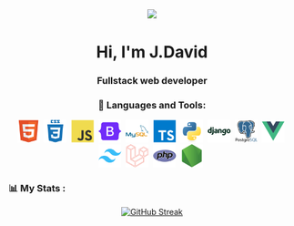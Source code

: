 <div id="header" align="center">
    <img src="https://media.giphy.com/media/oYQ9HRm5Mo7VXeMNVR/giphy.gif" width="300" />
    <h1 align="center">Hi, I'm J.David</h1>
    <h3 align="center">Fullstack web developer</h3>
</div>

<div align="center">
    <h3>🔨 Languages and Tools:</h3>
    <div>
        <img src="https://github.com/devicons/devicon/blob/master/icons/html5/html5-original.svg" title="HTML5" alt="HTML" width="40" height="40"/>&nbsp;
        <img src="https://github.com/devicons/devicon/blob/master/icons/css3/css3-plain-wordmark.svg"  title="CSS3" alt="CSS" width="40" height="40"/>&nbsp;
        <img src="https://github.com/devicons/devicon/blob/master/icons/javascript/javascript-original.svg" title="JavaScript" alt="JavaScript" width="40" height="40"/>&nbsp;
        <img src="https://github.com/devicons/devicon/blob/master/icons/bootstrap/bootstrap-plain.svg" title="Bootstrap" alt="Bootstrap" width="40" height="40"/>&nbsp;
        <img src="https://github.com/devicons/devicon/blob/master/icons/mysql/mysql-original-wordmark.svg" title="MySQL"  alt="MySQL" width="40" height="40"/>&nbsp;
        <img src="https://github.com/devicons/devicon/blob/master/icons/typescript/typescript-plain.svg" title="TS"  alt="TS" width="40" height="40"/>&nbsp;
        <img src="https://github.com/devicons/devicon/blob/master/icons/python/python-original.svg" title="PY"  alt="PY" width="40" height="40"/>&nbsp;
        <img src="https://github.com/devicons/devicon/blob/master/icons/django/django-plain-wordmark.svg" title="django"  alt="django" width="40" height="40"/>&nbsp;
        <img src="https://github.com/devicons/devicon/blob/master/icons/postgresql/postgresql-original-wordmark.svg" title="postgresql"  alt="postgresql" width="40" height="40"/>&nbsp;
        <img src="https://github.com/devicons/devicon/blob/master/icons/vuejs/vuejs-original.svg" title="vue"  alt="vue" width="40" height="40"/>&nbsp;
        <img src="https://github.com/devicons/devicon/blob/master/icons/tailwindcss/tailwindcss-original.svg" title="tailwind"  alt="tailwind" width="40" height="40"/>&nbsp;
        <img src="https://github.com/devicons/devicon/blob/master/icons/laravel/laravel-line.svg" title="laravel"  alt="laravel" width="40" height="40"/>&nbsp;
        <img src="https://github.com/devicons/devicon/blob/master/icons/php/php-original.svg" title="php"  alt="php" width="40" height="40"/>&nbsp;
        <img src="https://github.com/devicons/devicon/blob/master/icons/nodejs/nodejs-original.svg" title="node"  alt="node" width="40" height="40"/>&nbsp;
      </div>
</div>

### 📊 My Stats :

<div id="stats" align="center">

[![GitHub Streak](https://github-readme-streak-stats.herokuapp.com?user=JuAnDaGmiss77&theme=midnight-purple)](https://git.io/streak-stats)

</div>
